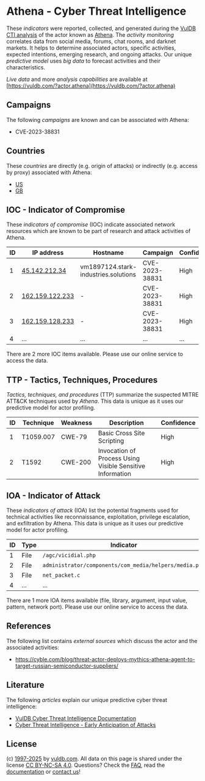 # Athena - Cyber Threat Intelligence

These _indicators_ were reported, collected, and generated during the [VulDB CTI analysis](https://vuldb.com/?kb.cti) of the actor known as [Athena](https://vuldb.com/?actor.athena). The _activity monitoring_ correlates data from social media, forums, chat rooms, and darknet markets. It helps to determine associated actors, specific activities, expected intentions, emerging research, and ongoing attacks. Our unique _predictive model_ uses _big data_ to forecast activities and their characteristics.

_Live data_ and more _analysis capabilities_ are available at [https://vuldb.com/?actor.athena](https://vuldb.com/?actor.athena)

## Campaigns

The following _campaigns_ are known and can be associated with Athena:

* CVE-2023-38831

## Countries

These _countries_ are directly (e.g. origin of attacks) or indirectly (e.g. access by proxy) associated with Athena:

* [US](https://vuldb.com/?country.us)
* [GB](https://vuldb.com/?country.gb)

## IOC - Indicator of Compromise

These _indicators of compromise_ (IOC) indicate associated network resources which are known to be part of research and attack activities of Athena.

ID | IP address | Hostname | Campaign | Confidence
-- | ---------- | -------- | -------- | ----------
1 | [45.142.212.34](https://vuldb.com/?ip.45.142.212.34) | vm1897124.stark-industries.solutions | CVE-2023-38831 | High
2 | [162.159.122.233](https://vuldb.com/?ip.162.159.122.233) | - | CVE-2023-38831 | High
3 | [162.159.128.233](https://vuldb.com/?ip.162.159.128.233) | - | CVE-2023-38831 | High
4 | ... | ... | ... | ...

There are 2 more IOC items available. Please use our online service to access the data.

## TTP - Tactics, Techniques, Procedures

_Tactics, techniques, and procedures_ (TTP) summarize the suspected MITRE ATT&CK techniques used by _Athena_. This data is unique as it uses our predictive model for actor profiling.

ID | Technique | Weakness | Description | Confidence
-- | --------- | -------- | ----------- | ----------
1 | T1059.007 | CWE-79 | Basic Cross Site Scripting | High
2 | T1592 | CWE-200 | Invocation of Process Using Visible Sensitive Information | High

## IOA - Indicator of Attack

These _indicators of attack_ (IOA) list the potential fragments used for technical activities like reconnaissance, exploitation, privilege escalation, and exfiltration by Athena. This data is unique as it uses our predictive model for actor profiling.

ID | Type | Indicator | Confidence
-- | ---- | --------- | ----------
1 | File | `/agc/vicidial.php` | High
2 | File | `administrator/components/com_media/helpers/media.php` | High
3 | File | `net_packet.c` | Medium
4 | ... | ... | ...

There are 1 more IOA items available (file, library, argument, input value, pattern, network port). Please use our online service to access the data.

## References

The following list contains _external sources_ which discuss the actor and the associated activities:

* https://cyble.com/blog/threat-actor-deploys-mythics-athena-agent-to-target-russian-semiconductor-suppliers/

## Literature

The following _articles_ explain our unique predictive cyber threat intelligence:

* [VulDB Cyber Threat Intelligence Documentation](https://vuldb.com/?kb.cti)
* [Cyber Threat Intelligence - Early Anticipation of Attacks](https://www.scip.ch/en/?labs.20201022)

## License

(c) [1997-2025](https://vuldb.com/?kb.changelog) by [vuldb.com](https://vuldb.com/?kb.about). All data on this page is shared under the license [CC BY-NC-SA 4.0](https://creativecommons.org/licenses/by-nc-sa/4.0/). Questions? Check the [FAQ](https://vuldb.com/?kb.faq), read the [documentation](https://vuldb.com/?kb) or [contact us](https://vuldb.com/?contact)!

